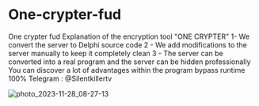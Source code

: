# One-crypter-fud
One crypter fud
Explanation of the encryption tool "ONE CRYPTER"
1- We convert the server to Delphi source code
2 - We add modifications to the server manually to keep it completely clean
3 - The server can be converted into a real program and the server can be hidden professionally
You can discover a lot of advantages within the program
bypass runtime 100%
Telegram : @Silentkillertv

![photo_2023-11-28_08-27-13](https://github.com/SilentkillertvDeveloper/One-crypter-fud/assets/119045059/d2529c33-b90f-40f5-a860-a6cc392caddd)
